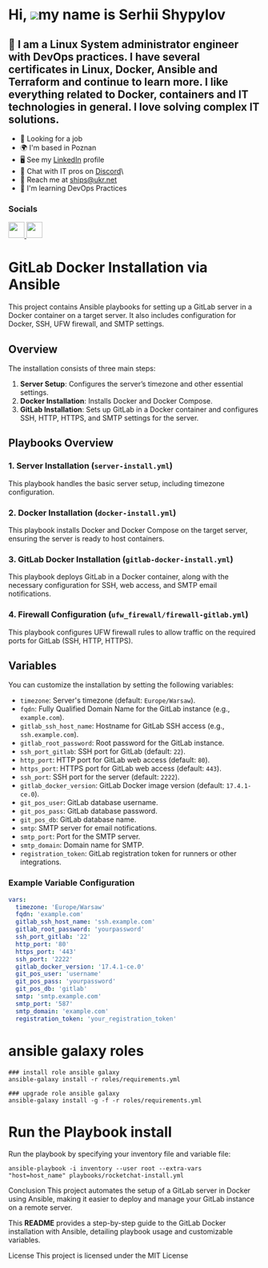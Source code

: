 Hi, ![](https://user-images.githubusercontent.com/18350557/176309783-0785949b-9127-417c-8b55-ab5a4333674e.gif)my name is Serhii Shypylov
=========================================================================================================================================

💛 I am a Linux System administrator engineer with DevOps practices. I have several certificates in Linux, Docker, Ansible and Terraform and continue to learn more. I like everything related to Docker, containers and IT technologies in general. I love solving complex IT solutions.
-------------------------------

* 💼 Looking for a job
* 🌍 I'm based in Poznan
* 🖥️ See my [LinkedIn](https://github.com/Shipssv83) profile 
* 👾 Chat with IT pros on [Discord](https://discord.com/shipssv_19055)\
* 📧 Reach me at ships@ukr.net
* 🧠 I'm learning DevOps Practices

### Socials

<p align="left"> <a href="https://github.com/Shipssv83" target="_blank" rel="noreferrer"> <picture> <source media="(prefers-color-scheme: dark)" srcset="https://raw.githubusercontent.com/danielcranney/readme-generator/main/public/icons/socials/github-dark.svg" /> <source media="(prefers-color-scheme: light)" srcset="https://raw.githubusercontent.com/danielcranney/readme-generator/main/public/icons/socials/github.svg" /> <img src="https://raw.githubusercontent.com/danielcranney/readme-generator/main/public/icons/socials/github.svg" width="32" height="32" /> </picture> </a> <a href="https://www.linkedin.com/in/sergey-shipilov-7262a31b4/" target="_blank" rel="noreferrer"> <picture> <source media="(prefers-color-scheme: dark)" srcset="https://raw.githubusercontent.com/danielcranney/readme-generator/main/public/icons/socials/linkedin-dark.svg" /> <source media="(prefers-color-scheme: light)" srcset="https://raw.githubusercontent.com/danielcranney/readme-generator/main/public/icons/socials/linkedin.svg" /> <img src="https://raw.githubusercontent.com/danielcranney/readme-generator/main/public/icons/socials/linkedin.svg" width="32" height="32" /> </picture> </a></p>

# GitLab Docker Installation via Ansible

This project contains Ansible playbooks for setting up a GitLab server in a Docker container on a target server. It also includes configuration for Docker, SSH, UFW firewall, and SMTP settings.

## Overview

The installation consists of three main steps:
1. **Server Setup**: Configures the server’s timezone and other essential settings.
2. **Docker Installation**: Installs Docker and Docker Compose.
3. **GitLab Installation**: Sets up GitLab in a Docker container and configures SSH, HTTP, HTTPS, and SMTP settings for the server.

## Playbooks Overview

### 1. Server Installation (`server-install.yml`)

This playbook handles the basic server setup, including timezone configuration.

### 2. Docker Installation (`docker-install.yml`)

This playbook installs Docker and Docker Compose on the target server, ensuring the server is ready to host containers.

### 3. GitLab Docker Installation (`gitlab-docker-install.yml`)

This playbook deploys GitLab in a Docker container, along with the necessary configuration for SSH, web access, and SMTP email notifications.

### 4. Firewall Configuration (`ufw_firewall/firewall-gitlab.yml`)

This playbook configures UFW firewall rules to allow traffic on the required ports for GitLab (SSH, HTTP, HTTPS).

## Variables

You can customize the installation by setting the following variables:

- `timezone`: Server's timezone (default: `Europe/Warsaw`).
- `fqdn`: Fully Qualified Domain Name for the GitLab instance (e.g., `example.com`).
- `gitlab_ssh_host_name`: Hostname for GitLab SSH access (e.g., `ssh.example.com`).
- `gitlab_root_password`: Root password for the GitLab instance.
- `ssh_port_gitlab`: SSH port for GitLab (default: `22`).
- `http_port`: HTTP port for GitLab web access (default: `80`).
- `https_port`: HTTPS port for GitLab web access (default: `443`).
- `ssh_port`: SSH port for the server (default: `2222`).
- `gitlab_docker_version`: GitLab Docker image version (default: `17.4.1-ce.0`).
- `git_pos_user`: GitLab database username.
- `git_pos_pass`: GitLab database password.
- `git_pos_db`: GitLab database name.
- `smtp`: SMTP server for email notifications.
- `smtp_port`: Port for the SMTP server.
- `smtp_domain`: Domain name for SMTP.
- `registration_token`: GitLab registration token for runners or other integrations.

### Example Variable Configuration

```yaml
vars:
  timezone: 'Europe/Warsaw'
  fqdn: 'example.com'
  gitlab_ssh_host_name: 'ssh.example.com'
  gitlab_root_password: 'yourpassword'
  ssh_port_gitlab: '22'
  http_port: '80'
  https_port: '443'
  ssh_port: '2222'
  gitlab_docker_version: '17.4.1-ce.0'
  git_pos_user: 'username'
  git_pos_pass: 'yourpassword'
  git_pos_db: 'gitlab'
  smtp: 'smtp.example.com'
  smtp_port: '587'
  smtp_domain: 'example.com'
  registration_token: 'your_registration_token'
```

# ansible galaxy roles

```
### install role ansible galaxy
ansible-galaxy install -r roles/requirements.yml

### upgrade role ansible galaxy 
ansible-galaxy install -g -f -r roles/requirements.yml
```

# Run the Playbook install
Run the playbook by specifying your inventory file and variable file:

```
ansible-playbook -i inventory --user root --extra-vars "host=host_name" playbooks/rocketchat-install.yml
```

Conclusion
This project automates the setup of a GitLab server in Docker using Ansible, making it easier to deploy and manage your GitLab instance on a remote server.


This **README** provides a step-by-step guide to the GitLab Docker installation with Ansible, detailing playbook usage and customizable variables.


License
This project is licensed under the MIT License